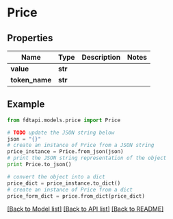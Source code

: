 # Price


## Properties
Name | Type | Description | Notes
------------ | ------------- | ------------- | -------------
**value** | **str** |  | 
**token_name** | **str** |  | 

## Example

```python
from fdtapi.models.price import Price

# TODO update the JSON string below
json = "{}"
# create an instance of Price from a JSON string
price_instance = Price.from_json(json)
# print the JSON string representation of the object
print Price.to_json()

# convert the object into a dict
price_dict = price_instance.to_dict()
# create an instance of Price from a dict
price_form_dict = price.from_dict(price_dict)
```
[[Back to Model list]](../README.md#documentation-for-models) [[Back to API list]](../README.md#documentation-for-api-endpoints) [[Back to README]](../README.md)


